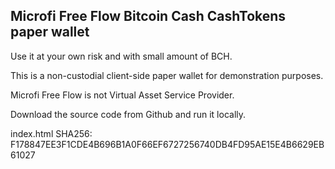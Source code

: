 ## Microfi Free Flow Bitcoin Cash CashTokens paper wallet


Use it at your own risk and with small amount of BCH.

This is a non-custodial client-side paper wallet for demonstration purposes.

Microfi Free Flow is not Virtual Asset Service Provider.

Download the source code from Github and run it locally.


index.html SHA256: F178847EE3F1CDE4B696B1A0F66EF6727256740DB4FD95AE15E4B6629EB61027


